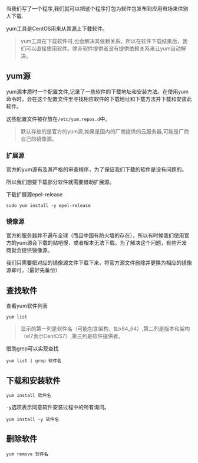 当我们写了一个程序,我们就可以把这个程序打包为软件包发布到应用市场来供别人下载.

yum工具是CentOS用来从其源上下载软件。

> yum工具在下载软件时,也会解决其依赖关系。所以在软件下载结束后，我们可以直接使用软件。除非软件提供者没有提供依赖关系来让yum自动解决。

## yum源

yum源本质时一个配置文件,记录了一些软件的下载地址和安装方法。在使用yum命令时，会在这个配置文件里寻找相应软件的下载地址和下载方法并下载和安装此软件。

这些配置文件被存放在`/etc/yum.repos.d`中。

> 默认存放的是官方的yum源,如果是国内的厂商提供的云服务器,可能是厂商自己的镜像源。

### 扩展源

官方的yum源有及其严格的审查程序，为了保证我们下载的软件是没有问题的。

所以我们想要下载部分软件就需要借助扩展源。

下载扩展源epel-release
```shell
sudo yum install -y epel-release
```

### 镜像源

官方的服务器并不遍布全球（而且中国有防火墙的存在），所以有时候我们使用官方的yum源会下载的贴吧慢，或者根本无法下载。为了解决这个问题，有些开发商就会提供镜像源。

我们只需要把对应的镜像源文件下载下来，将官方源文件删除并更换为相应的镜像源即可。（最好先备份）

## 查找软件

查看yum软件列表
```shell
yum list
```
> 显示的第一列是软件名（可能包含架构，如x84_64）,第二列是版本和架构（el7表示CentOS7）,第三列是软件提供者。

借助grep可以实现查找
```shell
yum list | grep 软件名
```
## 下载和安装软件

```shell
yum install 软件名
```

`-y`选项表示同意软件安装过程中的所有询问。
```shell
yum install -y 软件名
```

## 删除软件

```shell
yum remove 软件名
```
